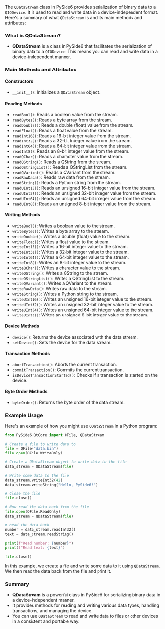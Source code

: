 The `QDataStream` class in PySide6 provides serialization of binary data to a `QIODevice`. It is used to read and write data in a device-independent format. Here's a summary of what `QDataStream` is and its main methods and attributes:

### What is QDataStream?
- **QDataStream** is a class in PySide6 that facilitates the serialization of binary data to a `QIODevice`. This means you can read and write data in a device-independent manner.

### Main Methods and Attributes

#### Constructors
- `__init__()`: Initializes a `QDataStream` object.

#### Reading Methods
- `readBool()`: Reads a boolean value from the stream.
- `readBytes()`: Reads a byte array from the stream.
- `readDouble()`: Reads a double (float) value from the stream.
- `readFloat()`: Reads a float value from the stream.
- `readInt16()`: Reads a 16-bit integer value from the stream.
- `readInt32()`: Reads a 32-bit integer value from the stream.
- `readInt64()`: Reads a 64-bit integer value from the stream.
- `readInt8()`: Reads an 8-bit integer value from the stream.
- `readQChar()`: Reads a character value from the stream.
- `readQString()`: Reads a QString from the stream.
- `readQStringList()`: Reads a QStringList from the stream.
- `readQVariant()`: Reads a QVariant from the stream.
- `readRawData()`: Reads raw data from the stream.
- `readString()`: Reads a Python string from the stream.
- `readUInt16()`: Reads an unsigned 16-bit integer value from the stream.
- `readUInt32()`: Reads an unsigned 32-bit integer value from the stream.
- `readUInt64()`: Reads an unsigned 64-bit integer value from the stream.
- `readUInt8()`: Reads an unsigned 8-bit integer value from the stream.

#### Writing Methods
- `writeBool()`: Writes a boolean value to the stream.
- `writeBytes()`: Writes a byte array to the stream.
- `writeDouble()`: Writes a double (float) value to the stream.
- `writeFloat()`: Writes a float value to the stream.
- `writeInt16()`: Writes a 16-bit integer value to the stream.
- `writeInt32()`: Writes a 32-bit integer value to the stream.
- `writeInt64()`: Writes a 64-bit integer value to the stream.
- `writeInt8()`: Writes an 8-bit integer value to the stream.
- `writeQChar()`: Writes a character value to the stream.
- `writeQString()`: Writes a QString to the stream.
- `writeQStringList()`: Writes a QStringList to the stream.
- `writeQVariant()`: Writes a QVariant to the stream.
- `writeRawData()`: Writes raw data to the stream.
- `writeString()`: Writes a Python string to the stream.
- `writeUInt16()`: Writes an unsigned 16-bit integer value to the stream.
- `writeUInt32()`: Writes an unsigned 32-bit integer value to the stream.
- `writeUInt64()`: Writes an unsigned 64-bit integer value to the stream.
- `writeUInt8()`: Writes an unsigned 8-bit integer value to the stream.

#### Device Methods
- `device()`: Returns the device associated with the data stream.
- `setDevice()`: Sets the device for the data stream.

#### Transaction Methods
- `abortTransaction()`: Aborts the current transaction.
- `commitTransaction()`: Commits the current transaction.
- `isDeviceTransactionStarted()`: Checks if a transaction is started on the device.

#### Byte Order Methods
- `byteOrder()`: Returns the byte order of the data stream.

### Example Usage
Here's an example of how you might use `QDataStream` in a Python program:

```python
from PySide6.QtCore import QFile, QDataStream

# Create a file to write data to
file = QFile("data.bin")
file.open(QFile.WriteOnly)

# Create a QDataStream object to write data to the file
data_stream = QDataStream(file)

# Write some data to the file
data_stream.writeInt32(42)
data_stream.writeString("Hello, PySide6!")

# Close the file
file.close()

# Now read the data back from the file
file.open(QFile.ReadOnly)
data_stream = QDataStream(file)

# Read the data back
number = data_stream.readInt32()
text = data_stream.readString()

print(f"Read number: {number}")
print(f"Read text: {text}")

file.close()
```

In this example, we create a file and write some data to it using `QDataStream`. We then read the data back from the file and print it.

### Summary
- **QDataStream** is a powerful class in PySide6 for serializing binary data in a device-independent manner.
- It provides methods for reading and writing various data types, handling transactions, and managing the device.
- You can use `QDataStream` to read and write data to files or other devices in a consistent and portable way.
